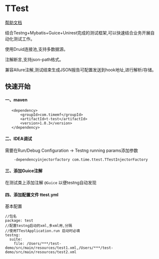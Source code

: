 # TTest
[帮助文档](https://www.yuque.com/aywcrg/gsym2g/bc3zi3)
   
结合Testng+Mybatis+Guice+Unirest完成的测试框架,可以快速结合业务开展自动化测试工作。

使用Druid连接池,支持多数据源。

注解断言,支持json-path格式。

兼容Allure注解,测试结束生成JSON报告可配置发送到hook地址,进行解析/存储。

## 快速开始

#### 一、maven
```
   <dependency>
       <groupId>com.timemf</groupId>
       <artifactId>t-test</artifactId>
       <version>1.0.3</version>
   </dependency> 
```

#### 二、IDEA调试

需要在Run/Debug Configuration -> Testng running params添加参数

```
    -dependencyinjectorfactory com.time.ttest.TTestInjectorFactory
```

#### 三、添加Guice注解

在测试类上添加注解 `@Guice` 以便testng自动发现

#### 四、添加配置文件 ttest.yml

基本配置
```
//包名
package: test 
//配置testng启动的xml,多xml用,分隔
//使用TTestApplication.run 启动时必填
testng:
  suite:
    file: /Users/***/test-demo/src/main/resources/test1.xml,/Users/***/test-demo/src/main/resources/test2.xml
```